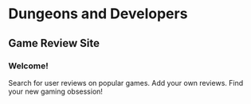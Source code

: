 # Dungeons and Developers

## Game Review Site

### Welcome!
Search for user reviews on popular games. Add your own reviews. Find your new gaming obsession!
